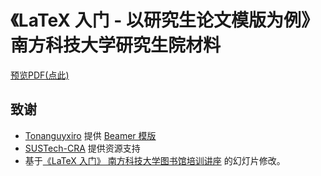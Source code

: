 # 《LaTeX 入门 - 以研究生论文模版为例》 南方科技大学研究生院材料

[预览PDF(点此)](https://github.com/SUSTech-CRA/latex-talk-graduate/releases/download/dev-latest/main.pdf)

## 致谢

* [Tonanguyxiro](https://github.com/Tonanguyxiro) 提供 [Beamer 模版](https://github.com/Tonanguyxiro/SUSTech-Slide-Template)
* [SUSTech-CRA](https://github.com/SUSTech-CRA) 提供资源支持
* 基于[《LaTeX 入门》 南方科技大学图书馆培训讲座](https://github.com/SUSTech-CRA/latex-talk) 的幻灯片修改。

